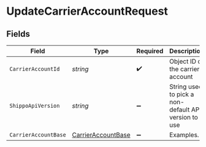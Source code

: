 # UpdateCarrierAccountRequest


## Fields

| Field                                                               | Type                                                                | Required                                                            | Description                                                         | Example                                                             |
| ------------------------------------------------------------------- | ------------------------------------------------------------------- | ------------------------------------------------------------------- | ------------------------------------------------------------------- | ------------------------------------------------------------------- |
| `CarrierAccountId`                                                  | *string*                                                            | :heavy_check_mark:                                                  | Object ID of the carrier account                                    |                                                                     |
| `ShippoApiVersion`                                                  | *string*                                                            | :heavy_minus_sign:                                                  | String used to pick a non-default API version to use                | 2018-02-08                                                          |
| `CarrierAccountBase`                                                | [CarrierAccountBase](../../Models/Components/CarrierAccountBase.md) | :heavy_minus_sign:                                                  | Examples.                                                           |                                                                     |
